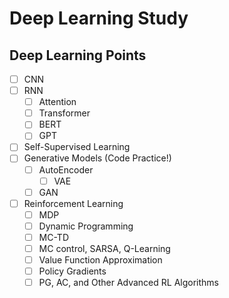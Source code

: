 # Deep Learning Study

## Deep Learning Points

- [ ] CNN
- [ ] RNN
  - [ ] Attention
  - [ ] Transformer
  - [ ] BERT
  - [ ] GPT
- [ ] Self-Supervised Learning
- [ ] Generative Models (Code Practice!)
  - [ ] AutoEncoder
    - [ ] VAE
  - [ ] GAN
- [ ] Reinforcement Learning
  - [ ] MDP
  - [ ] Dynamic Programming
  - [ ] MC-TD
  - [ ] MC control, SARSA, Q-Learning
  - [ ] Value Function Approximation
  - [ ] Policy Gradients
  - [ ] PG, AC, and Other Advanced RL Algorithms
